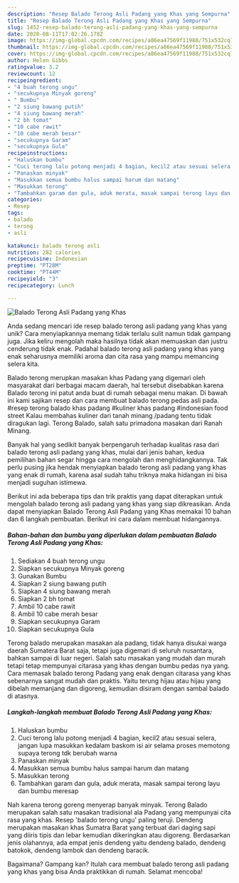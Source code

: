 ```yaml
---
description: "Resep Balado Terong Asli Padang yang Khas yang Sempurna"
title: "Resep Balado Terong Asli Padang yang Khas yang Sempurna"
slug: 1452-resep-balado-terong-asli-padang-yang-khas-yang-sempurna
date: 2020-08-11T17:02:26.178Z
image: https://img-global.cpcdn.com/recipes/a86ea47569f11988/751x532cq70/balado-terong-asli-padang-yang-khas-foto-resep-utama.jpg
thumbnail: https://img-global.cpcdn.com/recipes/a86ea47569f11988/751x532cq70/balado-terong-asli-padang-yang-khas-foto-resep-utama.jpg
cover: https://img-global.cpcdn.com/recipes/a86ea47569f11988/751x532cq70/balado-terong-asli-padang-yang-khas-foto-resep-utama.jpg
author: Helen Gibbs
ratingvalue: 3.2
reviewcount: 12
recipeingredient:
- "4 buah terong ungu"
- "secukupnya Minyak goreng"
- " Bumbu"
- "2 siung bawang putih"
- "4 siung bawang merah"
- "2 bh tomat"
- "10 cabe rawit"
- "10 cabe merah besar"
- "secukupnya Garam"
- "secukupnya Gula"
recipeinstructions:
- "Haluskan bumbu"
- "Cuci terong lalu potong menjadi 4 bagian, kecil2 atau sesuai selera, jangan lupa masukkan kedalam baskom isi air selama proses memotong supaya terong tdk berubah warna"
- "Panaskan minyak"
- "Masukkan semua bumbu halus sampai harum dan matang"
- "Masukkan terong"
- "Tambahkan garam dan gula, aduk merata, masak sampai terong layu dan bumbu meresap"
categories:
- Resep
tags:
- balado
- terong
- asli

katakunci: balado terong asli 
nutrition: 282 calories
recipecuisine: Indonesian
preptime: "PT28M"
cooktime: "PT44M"
recipeyield: "3"
recipecategory: Lunch

---
```



![Balado Terong Asli Padang yang Khas](https://img-global.cpcdn.com/recipes/a86ea47569f11988/751x532cq70/balado-terong-asli-padang-yang-khas-foto-resep-utama.jpg)

Anda sedang mencari ide resep balado terong asli padang yang khas yang unik? Cara menyiapkannya memang tidak terlalu sulit namun tidak gampang juga. Jika keliru mengolah maka hasilnya tidak akan memuaskan dan justru cenderung tidak enak. Padahal balado terong asli padang yang khas yang enak seharusnya memiliki aroma dan cita rasa yang mampu memancing selera kita.

Balado terong merupkan masakan khas Padang yang digemari oleh masyarakat dari berbagai macam daerah, hal tersebut disebabkan karena Balado terong ini patut anda buat di rumah sebagai menu makan. Di bawah ini kami sajikan resep dan cara membuat balado terong pedas asli pada. #resep terong balado khas padang #kuliner khas padang #indonesian food street Kalau membahas kuliner dari tanah minang /padang tentu tidak diragukan lagi. Terong Balado, salah satu primadona masakan dari Ranah Minang.

Banyak hal yang sedikit banyak berpengaruh terhadap kualitas rasa dari balado terong asli padang yang khas, mulai dari jenis bahan, kedua pemilihan bahan segar hingga cara mengolah dan menghidangkannya. Tak perlu pusing jika hendak menyiapkan balado terong asli padang yang khas yang enak di rumah, karena asal sudah tahu triknya maka hidangan ini bisa menjadi suguhan istimewa.


Berikut ini ada beberapa tips dan trik praktis yang dapat diterapkan untuk mengolah balado terong asli padang yang khas yang siap dikreasikan. Anda dapat menyiapkan Balado Terong Asli Padang yang Khas memakai 10 bahan dan 6 langkah pembuatan. Berikut ini cara dalam membuat hidangannya.

<!--inarticleads1-->

##### Bahan-bahan dan bumbu yang diperlukan dalam pembuatan Balado Terong Asli Padang yang Khas:

1. Sediakan 4 buah terong ungu
1. Siapkan secukupnya Minyak goreng
1. Gunakan  Bumbu
1. Siapkan 2 siung bawang putih
1. Siapkan 4 siung bawang merah
1. Siapkan 2 bh tomat
1. Ambil 10 cabe rawit
1. Ambil 10 cabe merah besar
1. Siapkan secukupnya Garam
1. Siapkan secukupnya Gula


Terong balado merupakan masakan ala padang, tidak hanya disukai warga daerah Sumatera Barat saja, tetapi juga digemari di seluruh nusantara, bahkan sampai di luar negeri. Salah satu masakan yang mudah dan murah tetapi tetap mempunyai citarasa yang khas dengan bumbu pedas nya yang. Cara memasak balado terong Padang yang enak dengan citarasa yang khas sebenarnya sangat mudah dan praktis. Yaitu terung hijau atau hijau yang dibelah memanjang dan digoreng, kemudian disiram dengan sambal balado di atasnya. 

<!--inarticleads2-->

##### Langkah-langkah membuat Balado Terong Asli Padang yang Khas:

1. Haluskan bumbu
1. Cuci terong lalu potong menjadi 4 bagian, kecil2 atau sesuai selera, jangan lupa masukkan kedalam baskom isi air selama proses memotong supaya terong tdk berubah warna
1. Panaskan minyak
1. Masukkan semua bumbu halus sampai harum dan matang
1. Masukkan terong
1. Tambahkan garam dan gula, aduk merata, masak sampai terong layu dan bumbu meresap


Nah karena terong goreng menyerap banyak minyak. Terong Balado merupakan salah satu masakan tradisional ala Padang yang mempunyai cita rasa yang khas. Resep &#39;balado terong ungu&#39; paling teruji. Dendeng merupakan masakan khas Sumatra Barat yang terbuat dari daging sapi yang diiris tipis dan lebar kemudian dikeringkan atau digoreng. Berdasarkan jenis olahannya, ada empat jenis dendeng yaitu dendeng balado, dendeng batokok, dendeng lambok dan dendeng baracik. 

Bagaimana? Gampang kan? Itulah cara membuat balado terong asli padang yang khas yang bisa Anda praktikkan di rumah. Selamat mencoba!
